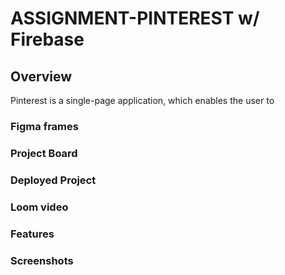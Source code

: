 # ASSIGNMENT-PINTEREST w/ Firebase

## Overview 
Pinterest is a single-page application, which enables the user to 

### Figma frames
### Project Board
### Deployed Project
### Loom video
### Features
### Screenshots

